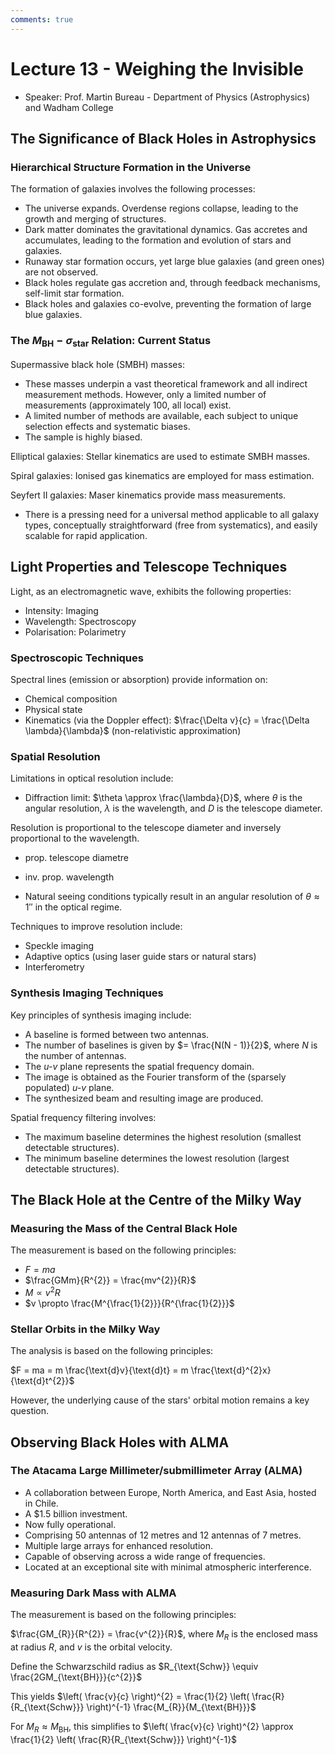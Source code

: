```yaml
---
comments: true
---
```


# Lecture 13 - Weighing the Invisible

- Speaker: Prof. Martin Bureau - Department of Physics (Astrophysics) and Wadham College

## The Significance of Black Holes in Astrophysics

### Hierarchical Structure Formation in the Universe

The formation of galaxies involves the following processes:

- The universe expands. Overdense regions collapse, leading to the growth and merging of structures.
- Dark matter dominates the gravitational dynamics. Gas accretes and accumulates, leading to the formation and evolution of stars and galaxies.
- Runaway star formation occurs, yet large blue galaxies (and green ones) are not observed.
- Black holes regulate gas accretion and, through feedback mechanisms, self-limit star formation.
- Black holes and galaxies co-evolve, preventing the formation of large blue galaxies.

### The $M_{\text{BH}}-\sigma_{\text{star}}$ Relation: Current Status

Supermassive black hole (SMBH) masses:

- These masses underpin a vast theoretical framework and all indirect measurement methods. However, only a limited number of measurements (approximately 100, all local) exist.
- A limited number of methods are available, each subject to unique selection effects and systematic biases.
- The sample is highly biased.

Elliptical galaxies: Stellar kinematics are used to estimate SMBH masses.

Spiral galaxies: Ionised gas kinematics are employed for mass estimation.

Seyfert II galaxies: Maser kinematics provide mass measurements.

- There is a pressing need for a universal method applicable to all galaxy types, conceptually straightforward (free from systematics), and easily scalable for rapid application.

## Light Properties and Telescope Techniques

Light, as an electromagnetic wave, exhibits the following properties:

- Intensity: Imaging
- Wavelength: Spectroscopy
- Polarisation: Polarimetry

### Spectroscopic Techniques

Spectral lines (emission or absorption) provide information on:

- Chemical composition
- Physical state
- Kinematics (via the Doppler effect): $\frac{\Delta v}{c} = \frac{\Delta \lambda}{\lambda}$ (non-relativistic approximation)

### Spatial Resolution

Limitations in optical resolution include:

- Diffraction limit: $\theta \approx \frac{\lambda}{D}$, where $\theta$ is the angular resolution, $\lambda$ is the wavelength, and $D$ is the telescope diameter.

Resolution is proportional to the telescope diameter and inversely proportional to the wavelength.

- prop. telescope diametre
- inv. prop. wavelength

- Natural seeing conditions typically result in an angular resolution of $\theta \approx 1''$ in the optical regime.

Techniques to improve resolution include:

- Speckle imaging
- Adaptive optics (using laser guide stars or natural stars)
- Interferometry

### Synthesis Imaging Techniques

Key principles of synthesis imaging include:

- A baseline is formed between two antennas.
- The number of baselines is given by $= \frac{N(N - 1)}{2}$, where $N$ is the number of antennas.
- The *u-v* plane represents the spatial frequency domain.
- The image is obtained as the Fourier transform of the (sparsely populated) *u-v* plane.
- The synthesized beam and resulting image are produced.

Spatial frequency filtering involves:

- The maximum baseline determines the highest resolution (smallest detectable structures).
- The minimum baseline determines the lowest resolution (largest detectable structures).

## The Black Hole at the Centre of the Milky Way

### Measuring the Mass of the Central Black Hole

The measurement is based on the following principles:

- $F = ma$
- $\frac{GMm}{R^{2}} = \frac{mv^{2}}{R}$
- $M \propto v^{2}R$
- $v \propto \frac{M^{\frac{1}{2}}}{R^{\frac{1}{2}}}$

### Stellar Orbits in the Milky Way

The analysis is based on the following principles:

$F = ma = m \frac{\text{d}v}{\text{d}t} = m \frac{\text{d}^{2}x}{\text{d}t^{2}}$

However, the underlying cause of the stars' orbital motion remains a key question.

## Observing Black Holes with ALMA

### The Atacama Large Millimeter/submillimeter Array (ALMA)

- A collaboration between Europe, North America, and East Asia, hosted in Chile.
- A $1.5 billion investment.
- Now fully operational.
- Comprising 50 antennas of 12 metres and 12 antennas of 7 metres.
- Multiple large arrays for enhanced resolution.
- Capable of observing across a wide range of frequencies.
- Located at an exceptional site with minimal atmospheric interference.

### Measuring Dark Mass with ALMA

The measurement is based on the following principles:

$\frac{GM_{R}}{R^{2}} = \frac{v^{2}}{R}$, where $M_{R}$ is the enclosed mass at radius $R$, and $v$ is the orbital velocity.

Define the Schwarzschild radius as $R_{\text{Schw}} \equiv \frac{2GM_{\text{BH}}}{c^{2}}$

This yields $\left( \frac{v}{c} \right)^{2} = \frac{1}{2} \left( \frac{R}{R_{\text{Schw}}} \right)^{-1} \frac{M_{R}}{M_{\text{BH}}}$

For $M_{R} \approx M_{\text{BH}}$, this simplifies to $\left( \frac{v}{c} \right)^{2} \approx \frac{1}{2} \left( \frac{R}{R_{\text{Schw}}} \right)^{-1}$
